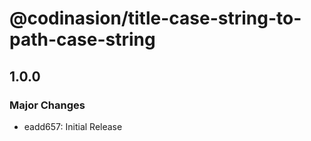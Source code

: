 # @codinasion/title-case-string-to-path-case-string

## 1.0.0

### Major Changes

- eadd657: Initial Release
